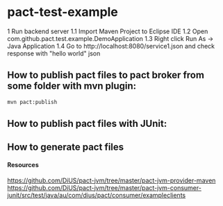 # pact-test-example

1 Run backend server
	1.1 Import Maven Project to Eclipse IDE
	1.2 Open com.github.pact.test.example.DemoApplication
	1.3 Right click Run As -> Java Application
	1.4 Go to http://localhost:8080/service1.json and check response with "hello world" json
	

## How to publish pact files to pact broker from some folder with mvn plugin:
```sh
mvn pact:publish
```
## How to publish pact files with JUnit:

## How to generate pact files

#### Resources
https://github.com/DiUS/pact-jvm/tree/master/pact-jvm-provider-maven
https://github.com/DiUS/pact-jvm/tree/master/pact-jvm-consumer-junit/src/test/java/au/com/dius/pact/consumer/exampleclients